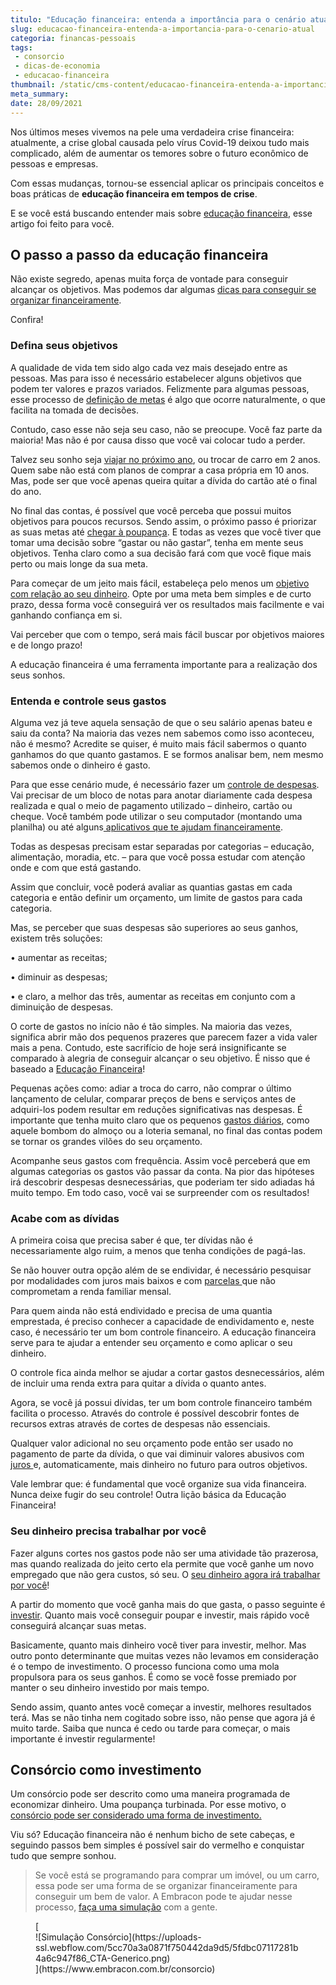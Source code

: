 ```yaml
---
titulo: "Educação financeira: entenda a importância para o cenário atual"
slug: educacao-financeira-entenda-a-importancia-para-o-cenario-atual
categoria: financas-pessoais
tags:
 - consorcio
 - dicas-de-economia
 - educacao-financeira
thumbnail: /static/cms-content/educacao-financeira-entenda-a-importancia-para-o-cenario-atual.jpg
meta_summary: 
date: 28/09/2021
---
```

Nos últimos meses vivemos na pele uma verdadeira crise financeira: atualmente, a crise global causada pelo vírus Covid-19 deixou tudo mais complicado, além de aumentar os temores sobre o futuro econômico de pessoas e empresas.

Com essas mudanças, tornou-se essencial aplicar os principais conceitos e boas práticas de **educação financeira em tempos de crise**.

E se você está buscando entender mais sobre [educação financeira](https://www.embracon.com.br/blog/dicas-para-uma-vida-financeira-mais-feliz), esse artigo foi feito para você.

O passo a passo da educação financeira
--------------------------------------

Não existe segredo, apenas muita força de vontade para conseguir alcançar os objetivos. Mas podemos dar algumas [dicas para conseguir se organizar financeiramente](https://www.embracon.com.br/blog/planeje-sua-vida-financeira-e-fique-sempre-no-azul).

Confira!

### Defina seus objetivos

A qualidade de vida tem sido algo cada vez mais desejado entre as pessoas. Mas para isso é necessário estabelecer alguns objetivos que podem ter valores e prazos variados. Felizmente para algumas pessoas, esse processo de [definição de metas](https://www.embracon.com.br/blog/planejamento-financeiro-um-guia-para-as-financas-nao-sairem-de-controle) é algo que ocorre naturalmente, o que facilita na tomada de decisões.

Contudo, caso esse não seja seu caso, não se preocupe. Você faz parte da maioria! Mas não é por causa disso que você vai colocar tudo a perder.

Talvez seu sonho seja [viajar no próximo ano](https://www.embracon.com.br/blog/jeitos-criativos-de-economizar-dinheiro-para-viajar), ou trocar de carro em 2 anos. Quem sabe não está com planos de comprar a casa própria em 10 anos. Mas, pode ser que você apenas queira quitar a dívida do cartão até o final do ano.

No final das contas, é possível que você perceba que possui muitos objetivos para poucos recursos. Sendo assim, o próximo passo é priorizar as suas metas até [chegar à poupança](https://www.embracon.com.br/blog/consorcio-ou-poupanca-quais-sao-as-diferencas-e-como-escolher). E todas as vezes que você tiver que tomar uma decisão sobre “gastar ou não gastar”, tenha em mente seus objetivos. Tenha claro como a sua decisão fará com que você fique mais perto ou mais longe da sua meta.

Para começar de um jeito mais fácil, estabeleça pelo menos um [objetivo com relação ao seu dinheiro](https://www.embracon.com.br/blog/como-planejar-se-financeiramente-para-comecar-a-conquistar-seus-objetivos-em-2021). Opte por uma meta bem simples e de curto prazo, dessa forma você conseguirá ver os resultados mais facilmente e vai ganhando confiança em si.

Vai perceber que com o tempo, será mais fácil buscar por objetivos maiores e de longo prazo!

A educação financeira é uma ferramenta importante para a realização dos seus sonhos.

### Entenda e controle seus gastos

Alguma vez já teve aquela sensação de que o seu salário apenas bateu e saiu da conta? Na maioria das vezes nem sabemos como isso aconteceu, não é mesmo? Acredite se quiser, é muito mais fácil sabermos o quanto ganhamos do que quanto gastamos. E se formos analisar bem, nem mesmo sabemos onde o dinheiro é gasto.

Para que esse cenário mude, é necessário fazer um [controle de despesas](https://www.embracon.com.br/blog/quais-sao-as-despesas-superfluas-que-podem-ser-cortadas-do-dia-a-dia). Vai precisar de um bloco de notas para anotar diariamente cada despesa realizada e qual o meio de pagamento utilizado – dinheiro, cartão ou cheque. Você também pode utilizar o seu computador (montando uma planilha) ou até alguns[ aplicativos que te ajudam financeiramente](https://www.embracon.com.br/blog/4-aplicativos-de-financas-para-te-ajudar-a-economizar-mais-dinheiro).

Todas as despesas precisam estar separadas por categorias – educação, alimentação, moradia, etc. – para que você possa estudar com atenção onde e com que está gastando.

Assim que concluir, você poderá avaliar as quantias gastas em cada categoria e então definir um orçamento, um limite de gastos para cada categoria.

Mas, se perceber que suas despesas são superiores ao seus ganhos, existem três soluções:

 • aumentar as receitas;

 • diminuir as despesas;

 • e claro, a melhor das três, aumentar as receitas em conjunto com a diminuição de despesas.

O corte de gastos no início não é tão simples. Na maioria das vezes, significa abrir mão dos pequenos prazeres que parecem fazer a vida valer mais a pena. Contudo, este sacrifício de hoje será insignificante se comparado à alegria de conseguir alcançar o seu objetivo. É nisso que é baseado a [Educação Financeira](https://www.embracon.com.br/blog/como-ensinar-educacao-financeira-aos-filhos)!

Pequenas ações como: adiar a troca do carro, não comprar o último lançamento de celular, comparar preços de bens e serviços antes de adquiri-los podem resultar em reduções significativas nas despesas. É importante que tenha muito claro que os pequenos [gastos diários](https://www.embracon.com.br/blog/como-identificar-e-eliminar-gastos-desnecessarios), como aquele bombom do almoço ou a loteria semanal, no final das contas podem se tornar os grandes vilões do seu orçamento.

Acompanhe seus gastos com frequência. Assim você perceberá que em algumas categorias os gastos vão passar da conta. Na pior das hipóteses irá descobrir despesas desnecessárias, que poderiam ter sido adiadas há muito tempo. Em todo caso, você vai se surpreender com os resultados!

### Acabe com as dívidas

A primeira coisa que precisa saber é que, ter dívidas não é necessariamente algo ruim, a menos que tenha condições de pagá-las.

Se não houver outra opção além de se endividar, é necessário pesquisar por modalidades com juros mais baixos e com [parcelas ](https://www.embracon.com.br/blog/como-calcular-as-parcelas-no-consorcio)que não comprometam a renda familiar mensal.

Para quem ainda não está endividado e precisa de uma quantia emprestada, é preciso conhecer a capacidade de endividamento e, neste caso, é necessário ter um bom controle financeiro. A educação financeira serve para te ajudar a entender seu orçamento e como aplicar o seu dinheiro.

O controle fica ainda melhor se ajudar a cortar gastos desnecessários, além de incluir uma renda extra para quitar a dívida o quanto antes.

Agora, se você já possui dívidas, ter um bom controle financeiro também facilita o processo. Através do controle é possível descobrir fontes de recursos extras através de cortes de despesas não essenciais.

Qualquer valor adicional no seu orçamento pode então ser usado no pagamento de parte da dívida, o que vai diminuir valores abusivos com [juros ](https://www.embracon.com.br/blog/consorcio-nao-tem-juros-entenda)e, automaticamente, mais dinheiro no futuro para outros objetivos.

Vale lembrar que: é fundamental que você organize sua vida financeira. Nunca deixe fugir do seu controle! Outra lição básica da Educação Financeira!

### Seu dinheiro precisa trabalhar por você

Fazer alguns cortes nos gastos pode não ser uma atividade tão prazerosa, mas quando realizada do jeito certo ela permite que você ganhe um novo empregado que não gera custos, só seu. O [seu dinheiro agora irá trabalhar por você](https://www.embracon.com.br/blog/diversificar-investimentos-financeiros-e-possivel)!

A partir do momento que você ganha mais do que gasta, o passo seguinte é [investir](https://www.embracon.com.br/blog/vale-a-pena-investir-em-um-consorcio). Quanto mais você conseguir poupar e investir, mais rápido você conseguirá alcançar suas metas.

Basicamente, quanto mais dinheiro você tiver para investir, melhor. Mas outro ponto determinante que muitas vezes não levamos em consideração é o tempo de investimento. O processo funciona como uma mola propulsora para os seus ganhos. É como se você fosse premiado por manter o seu dinheiro investido por mais tempo.

Sendo assim, quanto antes você começar a investir, melhores resultados terá. Mas se não tinha nem cogitado sobre isso, não pense que agora já é muito tarde. Saiba que nunca é cedo ou tarde para começar, o mais importante é investir regularmente!

Consórcio como investimento
---------------------------

Um consórcio pode ser descrito como uma maneira programada de economizar dinheiro. Uma poupança turbinada. Por esse motivo, o [consórcio pode ser considerado uma forma de investimento.](https://www.embracon.com.br/blog/8-motivos-que-comprovam-que-consorcio-e-investimento)

Viu só? Educação financeira não é nenhum bicho de sete cabeças, e seguindo passos bem simples é possível sair do vermelho e conquistar tudo que sempre sonhou.

> Se você está se programando para comprar um imóvel, ou um carro, essa pode ser uma forma de se organizar financeiramente para conseguir um bem de valor. A Embracon pode te ajudar nesse processo, [faça uma simulação](https://www.embracon.com.br/consorcio) com a gente.

<figure class="w-richtext-figure-type-image w-richtext-align-center">[<div>![Simulação Consórcio](https://uploads-ssl.webflow.com/5cc70a3a0871f750442da9d5/5fdbc07117281b4a6c947f86_CTA-Generico.png)</div>](https://www.embracon.com.br/consorcio)</figure>
